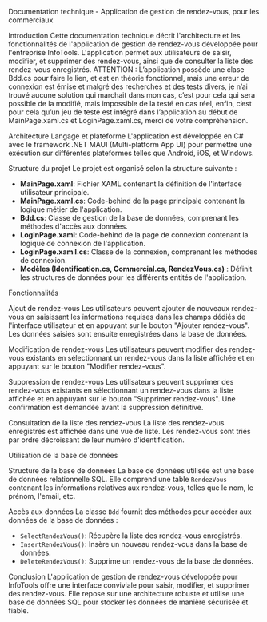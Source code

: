 Documentation technique - Application de gestion de rendez-vous, pour les commerciaux

Introduction
Cette documentation technique décrit l'architecture et les fonctionnalités de l'application de gestion de rendez-vous développée pour l'entreprise InfoTools. L'application permet aux utilisateurs de saisir, modifier, et supprimer des rendez-vous, ainsi que de consulter la liste des rendez-vous enregistrés.
ATTENTION :
L’application possède une clase Bdd.cs pour faire le lien, et est en théorie fonctionnel, mais une erreur de connexion est émise et malgré des recherches et des tests divers, je n’ai trouvé aucune solution qui marchait dans mon cas, c’est pour cela qui sera possible de la modifié, mais impossible de la testé en cas réel, enfin, c’est pour cela qu’un jeu de teste est intégré dans l’application au début de MainPage.xaml.cs et LoginPage.xaml.cs, merci de votre compréhension.

Architecture
Langage et plateforme
L'application est développée en C# avec le framework .NET MAUI (Multi-platform App UI) pour permettre une exécution sur différentes plateformes telles que Android, iOS, et Windows.

Structure du projet
Le projet est organisé selon la structure suivante :
- **MainPage.xaml**: Fichier XAML contenant la définition de l'interface utilisateur principale.
- **MainPage.xaml.cs**: Code-behind de la page principale contenant la logique métier de l'application.
- **Bdd.cs**: Classe de gestion de la base de données, comprenant les méthodes d'accès aux données.
- **LoginPage.xaml**: Code-behind de la page de connexion contenant la logique de connexion de l'application.
- **LoginPage.xam l.cs**: Classe de la connexion, comprenant les méthodes de connexion.
- **Modèles (Identification.cs, Commercial.cs, RendezVous.cs)** : Définit les structures de données pour les différents entités de l'application.

Fonctionnalités

Ajout de rendez-vous
Les utilisateurs peuvent ajouter de nouveaux rendez-vous en saisissant les informations requises dans les champs dédiés de l'interface utilisateur et en appuyant sur le bouton "Ajouter rendez-vous". Les données saisies sont ensuite enregistrées dans la base de données.

Modification de rendez-vous
Les utilisateurs peuvent modifier des rendez-vous existants en sélectionnant un rendez-vous dans la liste affichée et en appuyant sur le bouton "Modifier rendez-vous". 

Suppression de rendez-vous
Les utilisateurs peuvent supprimer des rendez-vous existants en sélectionnant un rendez-vous dans la liste affichée et en appuyant sur le bouton "Supprimer rendez-vous". Une confirmation est demandée avant la suppression définitive.

Consultation de la liste des rendez-vous
La liste des rendez-vous enregistrés est affichée dans une vue de liste. Les rendez-vous sont triés par ordre décroissant de leur numéro d'identification.

Utilisation de la base de données

Structure de la base de données
La base de données utilisée est une base de données relationnelle SQL. Elle comprend une table `RendezVous` contenant les informations relatives aux rendez-vous, telles que le nom, le prénom, l'email, etc.

Accès aux données
La classe `Bdd` fournit des méthodes pour accéder aux données de la base de données :
- `SelectRendezVous()`: Récupère la liste des rendez-vous enregistrés.
- `InsertRendezVous()`: Insère un nouveau rendez-vous dans la base de données.
- `DeleteRendezVous()`: Supprime un rendez-vous de la base de données.

Conclusion
L'application de gestion de rendez-vous développée pour InfoTools offre une interface conviviale pour saisir, modifier, et supprimer des rendez-vous. Elle repose sur une architecture robuste et utilise une base de données SQL pour stocker les données de manière sécurisée et fiable.

